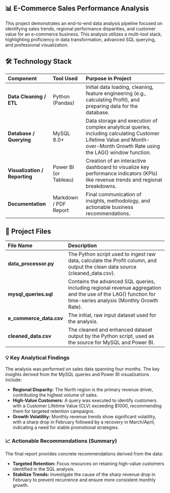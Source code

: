   ## 📊 E-Commerce Sales Performance Analysis

This project demonstrates an end-to-end data analysis pipeline focused on identifying sales trends, regional performance disparities, and customer value for an e-commerce business. This analysis utilizes a multi-tool stack, highlighting proficiency in data transformation, advanced SQL querying, and professional visualization.

 
 ## 🛠️ Technology Stack 

| Component | Tool Used | Purpose in Project |
| :--- | :--- | :--- |
| **Data Cleaning / ETL** | Python (Pandas) | Initial data loading, cleaning, feature engineering (e.g., calculating Profit), and preparing data for the database. |
| **Database / Querying** | MySQL 8.0+ | Data storage and execution of complex analytical queries, including calculating Customer Lifetime Value and Month-over-Month Growth Rate using the LAG() window function. |
| **Visualization / Reporting** | Power BI (or Tableau) | Creation of an interactive dashboard to visualize key performance indicators (KPIs) like revenue trends and regional breakdowns. |
| **Documentation** | Markdown / PDF Report | Final communication of insights, methodology, and actionable business recommendations. |



## 📂  Project Files  

| File Name | Description |
| :--- | :--- |
| **data_processor.py** | The Python script used to ingest raw data, calculate the Profit column, and output the clean data source (cleaned_data.csv). |
| **mysql_queries.sql** | Contains the advanced SQL queries, including regional revenue aggregation and the use of the LAG() function for time-series analysis (Monthly Growth Rate). |
| **e_commerce_data.csv** | The initial, raw input dataset used for the analysis. |
| **cleaned_data.csv** | The cleaned and enhanced dataset output by the Python script, used as the source for MySQL and Power BI. |



### 💡 Key Analytical Findings

The analysis was performed on sales data spanning four months. The key insights derived from the MySQL queries and Power BI visualizations include:

* **Regional Disparity:** The North region is the primary revenue driver, contributing the highest volume of sales.
* **High-Value Customers:** A query was executed to identify customers with a Customer Lifetime Value (CLV) exceeding $1000, recommending them for targeted retention campaigns.
* **Growth Volatility:** Monthly revenue trends show significant volatility, with a sharp drop in February followed by a recovery in March/April, indicating a need for stable promotional strategies.

### 📈 Actionable Recommendations (Summary)

The final report provides concrete recommendations derived from the data:

* **Targeted Retention:** Focus resources on retaining high-value customers identified in the SQL analysis.
* **Stabilize Trends:** Investigate the cause of the sharp revenue drop in February to prevent recurrence and ensure more consistent monthly growth.

